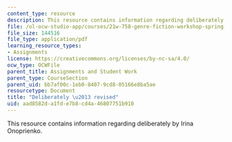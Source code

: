 ```yaml
---
content_type: resource
description: This resource contains information regarding deliberately by Irina Onoprienko.
file: /ol-ocw-studio-app/courses/21w-758-genre-fiction-workshop-spring-2013/aad8582da1fde7b8cd4a46807751b910_MIT21W_758S13_del-Fn_drft.pdf
file_size: 144516
file_type: application/pdf
learning_resource_types:
- Assignments
license: https://creativecommons.org/licenses/by-nc-sa/4.0/
ocw_type: OCWFile
parent_title: Assignments and Student Work
parent_type: CourseSection
parent_uid: bb7af00c-1eb0-8407-9cd8-05166e8ba5ae
resourcetype: Document
title: "Deliberately \u2013 revised"
uid: aad8582d-a1fd-e7b8-cd4a-46807751b910
---
```

This resource contains information regarding deliberately by Irina Onoprienko.